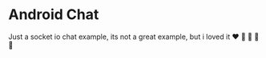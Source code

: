 # Android Chat 

Just a socket io chat example, its not a great example, but i loved it :heart: :purple_heart: :blue_heart: :green_heart: :yellow_heart:
